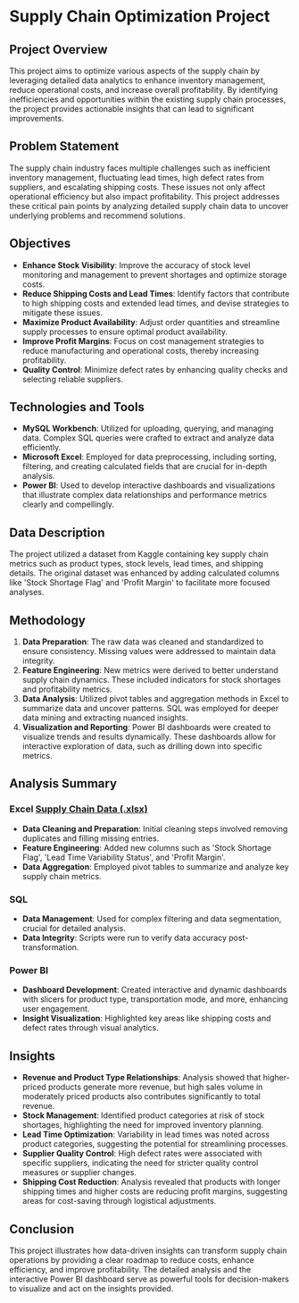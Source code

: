 # Supply Chain Optimization Project

## Project Overview
This project aims to optimize various aspects of the supply chain by leveraging detailed data analytics to enhance inventory management, reduce operational costs, and increase overall profitability. By identifying inefficiencies and opportunities within the existing supply chain processes, the project provides actionable insights that can lead to significant improvements.

## Problem Statement
The supply chain industry faces multiple challenges such as inefficient inventory management, fluctuating lead times, high defect rates from suppliers, and escalating shipping costs. These issues not only affect operational efficiency but also impact profitability. This project addresses these critical pain points by analyzing detailed supply chain data to uncover underlying problems and recommend solutions.

## Objectives
- **Enhance Stock Visibility**: Improve the accuracy of stock level monitoring and management to prevent shortages and optimize storage costs.
- **Reduce Shipping Costs and Lead Times**: Identify factors that contribute to high shipping costs and extended lead times, and devise strategies to mitigate these issues.
- **Maximize Product Availability**: Adjust order quantities and streamline supply processes to ensure optimal product availability.
- **Improve Profit Margins**: Focus on cost management strategies to reduce manufacturing and operational costs, thereby increasing profitability.
- **Quality Control**: Minimize defect rates by enhancing quality checks and selecting reliable suppliers.

## Technologies and Tools
- **MySQL Workbench**: Utilized for uploading, querying, and managing data. Complex SQL queries were crafted to extract and analyze data efficiently.
- **Microsoft Excel**: Employed for data preprocessing, including sorting, filtering, and creating calculated fields that are crucial for in-depth analysis.
- **Power BI**: Used to develop interactive dashboards and visualizations that illustrate complex data relationships and performance metrics clearly and compellingly.

## Data Description
The project utilized a dataset from Kaggle containing key supply chain metrics such as product types, stock levels, lead times, and shipping details. The original dataset was enhanced by adding calculated columns like 'Stock Shortage Flag' and 'Profit Margin' to facilitate more focused analyses.

## Methodology
1. **Data Preparation**: The raw data was cleaned and standardized to ensure consistency. Missing values were addressed to maintain data integrity.
2. **Feature Engineering**: New metrics were derived to better understand supply chain dynamics. These included indicators for stock shortages and profitability metrics.
3. **Data Analysis**: Utilized pivot tables and aggregation methods in Excel to summarize data and uncover patterns. SQL was employed for deeper data mining and extracting nuanced insights.
4. **Visualization and Reporting**: Power BI dashboards were created to visualize trends and results dynamically. These dashboards allow for interactive exploration of data, such as drilling down into specific metrics.

## Analysis Summary

### Excel [Supply Chain Data (.xlsx)](https://github.com/ShreyanshiJaiswal/Supply_Chain-_Optimization/blob/main/Analyzed%20supply_chain_data.xlsx)
- **Data Cleaning and Preparation**: Initial cleaning steps involved removing duplicates and filling missing entries.
- **Feature Engineering**: Added new columns such as 'Stock Shortage Flag', 'Lead Time Variability Status', and 'Profit Margin'.
- **Data Aggregation**: Employed pivot tables to summarize and analyze key supply chain metrics.

### SQL
- **Data Management**: Used for complex filtering and data segmentation, crucial for detailed analysis.
- **Data Integrity**: Scripts were run to verify data accuracy post-transformation.

### Power BI
- **Dashboard Development**: Created interactive and dynamic dashboards with slicers for product type, transportation mode, and more, enhancing user engagement.
- **Insight Visualization**: Highlighted key areas like shipping costs and defect rates through visual analytics.

## Insights
- **Revenue and Product Type Relationships**: Analysis showed that higher-priced products generate more revenue, but high sales volume in moderately priced products also contributes significantly to total revenue.
- **Stock Management**: Identified product categories at risk of stock shortages, highlighting the need for improved inventory planning.
- **Lead Time Optimization**: Variability in lead times was noted across product categories, suggesting the potential for streamlining processes.
- **Supplier Quality Control**: High defect rates were associated with specific suppliers, indicating the need for stricter quality control measures or supplier changes.
- **Shipping Cost Reduction**: Analysis revealed that products with longer shipping times and higher costs are reducing profit margins, suggesting areas for cost-saving through logistical adjustments.

## Conclusion
This project illustrates how data-driven insights can transform supply chain operations by providing a clear roadmap to reduce costs, enhance efficiency, and improve profitability. The detailed analysis and the interactive Power BI dashboard serve as powerful tools for decision-makers to visualize and act on the insights provided.

